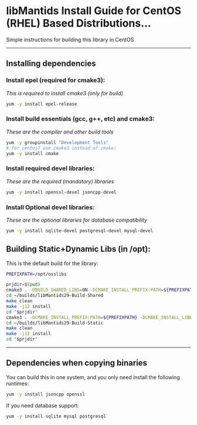 # libMantids Install Guide for CentOS (RHEL) Based Distributions...

Simple instructions for building this library in CentOS

***

## Installing dependencies

### Install epel (required for cmake3):
*This is required to install cmake3 (only for build)*
```bash
yum -y install epel-release
```

### Install build essentials (gcc, g++, etc) and cmake3:

*These are the compiler and other build tools*

```bash
yum -y groupinstall "Development Tools"
# for centos7 use cmake3 instead of cmake:
yum -y install cmake
```

### Install required devel libraries:

*These are the required (mandatory) libraries*

```bash
yum -y install openssl-devel jsoncpp-devel
```

### Install Optional devel libraries:

*These are the optional libraries for database compatibility*

```bash
yum -y install sqlite-devel postgresql-devel mysql-devel
```

## Building Static+Dynamic Libs (in /opt):

This is the default build for the library:

```bash
PREFIXPATH=/opt/osslibs

prjdir=$(pwd)
cmake3 . -DBUILD_SHARED_LIBS=ON -DCMAKE_INSTALL_PREFIX:PATH=${PREFIXPATH} -DCMAKE_INSTALL_LIBDIR=lib -B~/builds/libMantids29-Build-Shared
cd ~/builds/libMantids29-Build-Shared
make clean
make -j12 install
cd "$prjdir"
cmake3 . -DCMAKE_INSTALL_PREFIX:PATH=${PREFIXPATH} -DCMAKE_INSTALL_LIBDIR=lib -B~/builds/libMantids29-Build-Static
cd ~/builds/libMantids29-Build-Static
make clean
make -j12 install
cd "$prjdir"
```


***
## Dependencies when copying binaries

You can build this in one system, and you only need install the following runtimes:

```bash
yum -y install jsoncpp openssl 
```

If you need database support:

```bash
yum -y install sqlite mysql postgresql
```
